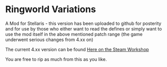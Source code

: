 # Ringworld Variations

A Mod for Stellaris - this version has been uploaded to github for posterity
and for use by those who either want to read the defines or simply want to
use the mod itself in the above mentioned patch range (the game underwent
serious changes from 4.xx on)

The current 4.xx version can be found [Here on the Steam Workshop](https://steamcommunity.com/sharedfiles/filedetails/?id=3192697802)

You are free to rip as much from this as you like. 
